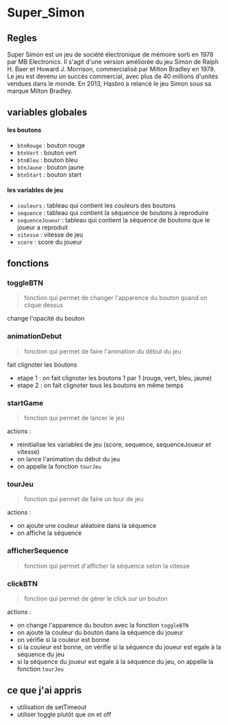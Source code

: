 # Super_Simon

## Regles

Super Simon est un jeu de société électronique de mémoire sorti en 1978 par MB Electronics. Il s'agit d'une version améliorée du jeu Simon de Ralph H. Baer et Howard J. Morrison, commercialisé par Milton Bradley en 1978. Le jeu est devenu un succès commercial, avec plus de 40 millions d'unités vendues dans le monde. En 2013, Hasbro a relancé le jeu Simon sous sa marque Milton Bradley.

## variables globales

#### les boutons

- `btnRouge` : bouton rouge
- `btnVert` : bouton vert
- `btnBleu` : bouton bleu
- `btnJaune` : bouton jaune
- `btnStart` : bouton start

#### les variables de jeu

- `couleurs` : tableau qui contient les couleurs des boutons
- `sequence` : tableau qui contient la séquence de boutons à reproduire
- `sequenceJoueur` : tableau qui contient la séquence de boutons que le joueur a reproduit
- `vitesse` : vitesse de jeu
- `score` : score du joueur

## fonctions

### toggleBTN

> fonction qui permet de changer l'apparence du bouton quand on clique dessus

change l'opacité du bouton

### animationDebut

> fonction qui permet de faire l'animation du début du jeu

fait clignoter les boutons

- etape 1 : on fait clignoter les boutons 1 par 1 (rouge, vert, bleu, jaune)
- etape 2 : on fait clignoter tous les boutons en même temps

### startGame

> fonction qui permet de lancer le jeu

actions :

- reinitialise les variables de jeu (score, sequence, sequenceJoueur et vitesse)
- on lance l'animation du début du jeu
- on appelle la fonction `tourJeu`

### tourJeu

> fonction qui permet de faire un tour de jeu

actions :

- on ajoute une couleur aléatoire dans la séquence
- on affiche la séquence

### afficherSequence

> fonction qui permet d'afficher la séquence selon la vitesse

### clickBTN

> fonction qui permet de gérer le click sur un bouton

actions :

- on change l'apparence du bouton avec la fonction `toggleBTN`
- on ajoute la couleur du bouton dans la séquence du joueur
- on vérifie si la couleur est bonne
- si la couleur est bonne, on vérifie si la séquence du joueur est egale à la séquence du jeu
- si la séquence du joueur est egale à la séquence du jeu, on appelle la fonction `tourJeu`

## ce que j'ai appris

- utilisation de setTimeout
- utiliser toggle plutôt que on et off
